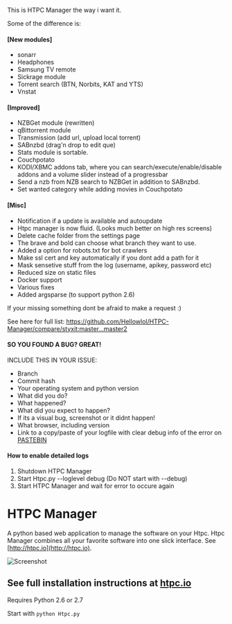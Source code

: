 This is HTPC Manager the way i want it.

Some of the difference is:

#### [New modules]
- sonarr
- Headphones
- Samsung TV remote
- Sickrage module
- Torrent search (BTN, Norbits, KAT and YTS)
- Vnstat

#### [Improved]
- NZBGet module (rewritten)
- qBittorrent module
- Transmission (add url, upload local torrent)
- SABnzbd (drag'n drop to edit que)
- Stats module is sortable.
- Couchpotato
- KODI/XBMC addons tab, where you can search/execute/enable/disable addons and a volume slider instead of a progressbar
- Send a nzb from NZB search to NZBGet in addition to SABnzbd.
- Set wanted category while adding movies in Couchpotato

#### [Misc]
- Notification if a update is available and autoupdate
- Htpc manager is now fluid. (Looks much better on high res screens)
- Delete cache folder from the settings page
- The brave and bold can choose what branch they want to use.
- Added a option for robots.txt for bot crawlers
- Make ssl cert and key automatically if you dont add a path for it
- Mask sensetive stuff from the log (username, apikey, password etc)
- Reduced size on static files
- Docker support
- Various fixes
- Added argsparse (to support python 2.6)



If your missing something dont be afraid to make a request :)

See here for full list:
https://github.com/Hellowlol/HTPC-Manager/compare/styxit:master...master2

#### SO YOU FOUND A BUG? GREAT!
INCLUDE THIS IN YOUR ISSUE:
 - Branch
 - Commit hash
 - Your operating system and python version
 - What did you do?
 - What happened?
 - What did you expect to happen?
 - If its a visual bug, screenshot or it didnt happen!
 - What browser, including version
 - Link to a copy/paste of your logfile with clear debug info of the error on [PASTEBIN](http://www.pastebin.com)

#### How to enable detailed logs
1. Shutdown HTPC Manager
2. Start Htpc.py --loglevel debug (Do NOT start with --debug)
3. Start HTPC Manager and wait for error to occure again

HTPC Manager
=====

A python based web application to manage the software on your Htpc. Htpc Manager combines all your favorite software into one slick interface. See [http://htpc.io](http://htpc.io).

![Screenshot](http://htpc.io/img/screenshots/dashboard.png)


## See full installation instructions at [htpc.io](http://htpc.io/)

Requires Python 2.6 or 2.7

Start with ```python Htpc.py```
